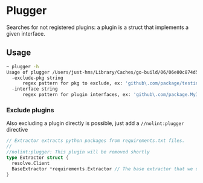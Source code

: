 # Plugger

Searches for not registered plugins: a plugin is a struct that implements a
given interface.

## Usage

```sh
~ plugger -h
Usage of plugger /Users/just-hms/Library/Caches/go-build/06/06e00c874d5c5bb1e000de272e366cc65ebb32de196cc669944035eba56dfbc5-d/main:
  -exclude-pkg string
      regex pattern for pkg to exclude, ex: 'github\.com/package/testing/.*' (default "a^")
  -interface string
      regex pattern for plugin interfaces, ex: 'github\.com/package.MyInterface|.*\.OtherInterface'
```

### Exclude plugins

Also excluding a plugin directly is possible, just add a `//nolint:plugger`
directive

```go
// Extractor extracts python packages from requirements.txt files.
//
//nolint:plugger: This plugin will be removed shortly
type Extractor struct {
  resolve.Client
  BaseExtractor *requirements.Extractor // The base extractor that we use to extract direct dependencies.
}
```
